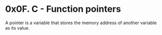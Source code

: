 # 0x0F. C - Function pointers

A pointer is a variable that stores the memory address of another variable as its value.
